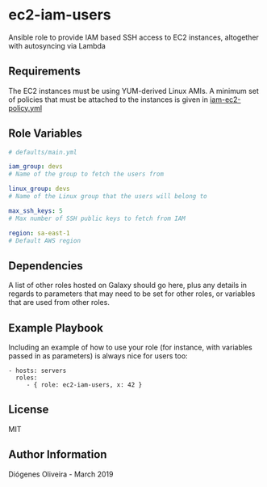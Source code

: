 # ec2-iam-users

Ansible role to provide IAM based SSH access to EC2 instances, altogether with
autosyncing via Lambda

## Requirements

The EC2 instances must be using YUM-derived Linux AMIs. A minimum set of
policies that must be attached to the instances is given in
[iam-ec2-policy.yml](files/iam-ec2-policy.yml)

## Role Variables

```yaml
# defaults/main.yml

iam_group: devs
# Name of the group to fetch the users from

linux_group: devs
# Name of the Linux group that the users will belong to

max_ssh_keys: 5
# Max number of SSH public keys to fetch from IAM

region: sa-east-1
# Default AWS region
```

## Dependencies

A list of other roles hosted on Galaxy should go here, plus any details in
regards to parameters that may need to be set for other roles, or variables that
are used from other roles.

## Example Playbook

Including an example of how to use your role (for instance, with variables
passed in as parameters) is always nice for users too:

    - hosts: servers
      roles:
         - { role: ec2-iam-users, x: 42 }

## License

MIT

## Author Information

Diógenes Oliveira - March 2019
